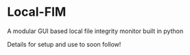 # Local-FIM
A modular GUI based local file integrity monitor built in python


Details for setup and use to soon follow!
